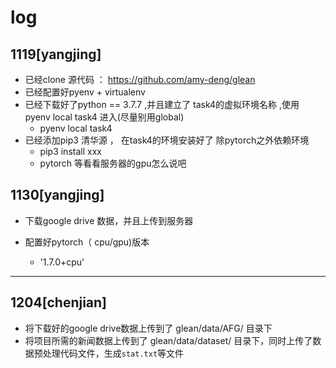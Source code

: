 # log 
## 1119[yangjing] 
- 已经clone 源代码   ： https://github.com/amy-deng/glean
- 已经配置好pyenv + virtualenv 
- 已经下载好了python == 3.7.7 ,并且建立了 task4的虚拟环境名称 ,使用 pyenv local task4 进入(尽量别用global)
    - pyenv local task4
- 已经添加pip3 清华源 ， 在task4的环境安装好了 除pytorch之外依赖环境
    - pip3 install xxx
    - pytorch 等看看服务器的gpu怎么说吧

## 1130[yangjing]
- 下载google drive 数据，并且上传到服务器

- 配置好pytorch（ cpu/gpu)版本
    - '1.7.0+cpu'

----------

## 1204[chenjian]
- 将下载好的google drive数据上传到了 glean/data/AFG/ 目录下
- 将项目所需的新闻数据上传到了 glean/data/dataset/ 目录下，同时上传了数据预处理代码文件，生成`stat.txt`等文件
